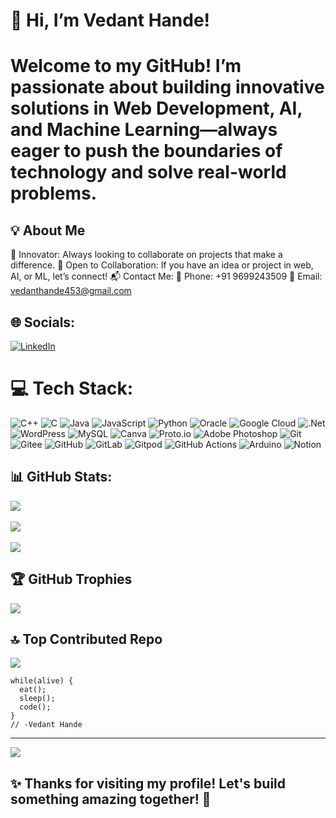 # 👋 Hi, I’m Vedant Hande!
# Welcome to my GitHub! I’m passionate about building innovative solutions in Web Development, AI, and Machine Learning—always eager to push the boundaries of technology and solve real-world problems.

## 💡 About Me
  🚀 Innovator: Always looking to collaborate on projects that make a difference.
  🤝 Open to Collaboration: If you have an idea or project in web, AI, or ML, let’s connect!
  📬 Contact Me:
              📱 Phone: +91 9699243509
              📧 Email: vedanthande453@gmail.com

## 🌐 Socials:
[![LinkedIn](https://img.shields.io/badge/LinkedIn-%230077B5.svg?logo=linkedin&logoColor=white)](https://linkedin.com/in/https://www.linkedin.com/in/vedant-hande-a205a62b9/) 

# 💻 Tech Stack:
![C++](https://img.shields.io/badge/c++-%2300599C.svg?style=flat&logo=c%2B%2B&logoColor=white) ![C](https://img.shields.io/badge/c-%2300599C.svg?style=flat&logo=c&logoColor=white) ![Java](https://img.shields.io/badge/java-%23ED8B00.svg?style=flat&logo=openjdk&logoColor=white) ![JavaScript](https://img.shields.io/badge/javascript-%23323330.svg?style=flat&logo=javascript&logoColor=%23F7DF1E) ![Python](https://img.shields.io/badge/python-3670A0?style=flat&logo=python&logoColor=ffdd54) ![Oracle](https://img.shields.io/badge/Oracle-F80000?style=flat&logo=oracle&logoColor=white) ![Google Cloud](https://img.shields.io/badge/GoogleCloud-%234285F4.svg?style=flat&logo=google-cloud&logoColor=white) ![.Net](https://img.shields.io/badge/.NET-5C2D91?style=flat&logo=.net&logoColor=white) ![WordPress](https://img.shields.io/badge/WordPress-%23117AC9.svg?style=flat&logo=WordPress&logoColor=white) ![MySQL](https://img.shields.io/badge/mysql-4479A1.svg?style=flat&logo=mysql&logoColor=white) ![Canva](https://img.shields.io/badge/Canva-%2300C4CC.svg?style=flat&logo=Canva&logoColor=white) ![Proto.io](https://img.shields.io/badge/Proto.io-161637?style=flat&logo=proto.io&logoColor=00e5ff) ![Adobe Photoshop](https://img.shields.io/badge/adobe%20photoshop-%2331A8FF.svg?style=flat&logo=adobe%20photoshop&logoColor=white) ![Git](https://img.shields.io/badge/git-%23F05033.svg?style=flat&logo=git&logoColor=white) ![Gitee](https://img.shields.io/badge/Gitee-C71D23?style=flat&logo=gitee&logoColor=white) ![GitHub](https://img.shields.io/badge/github-%23121011.svg?style=flat&logo=github&logoColor=white) ![GitLab](https://img.shields.io/badge/gitlab-%23181717.svg?style=flat&logo=gitlab&logoColor=white) ![Gitpod](https://img.shields.io/badge/gitpod-f06611.svg?style=flat&logo=gitpod&logoColor=white) ![GitHub Actions](https://img.shields.io/badge/github%20actions-%232671E5.svg?style=flat&logo=githubactions&logoColor=white) ![Arduino](https://img.shields.io/badge/-Arduino-00979D?style=flat&logo=Arduino&logoColor=white) ![Notion](https://img.shields.io/badge/Notion-%23000000.svg?style=flat&logo=notion&logoColor=white)
## 📊 GitHub Stats:
![](https://github-readme-stats.vercel.app/api?username=Vedant-Hande&theme=aura&hide_border=false&include_all_commits=false&count_private=true)<br/><br/>
![](https://github-readme-streak-stats.herokuapp.com/?user=Vedant-Hande&theme=aura&hide_border=false)<br/><br/>
![](https://github-readme-stats.vercel.app/api/top-langs/?username=Vedant-Hande&theme=aura&hide_border=false&include_all_commits=false&count_private=true&layout=compact)

## 🏆 GitHub Trophies
![](https://github-profile-trophy.vercel.app/?username=Vedant-Hande&theme=radical&no-frame=false&no-bg=true&margin-w=4)

## 🔝 Top Contributed Repo
![](https://github-contributor-stats.vercel.app/api?username=Vedant-Hande&limit=5&theme=aura&combine_all_yearly_contributions=true)
```
while(alive) {
  eat();
  sleep();
  code();
}
// -Vedant Hande
```
---
[![](https://visitcount.itsvg.in/api?id=Vedant-Hande&icon=0&color=0)](https://visitcount.itsvg.in)

## ✨ Thanks for visiting my profile! Let's build something amazing together! 🚀

